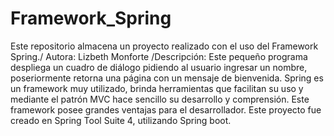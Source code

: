 # Framework_Spring
Este repositorio almacena un proyecto realizado con el uso del Framework Spring./
Autora: Lizbeth Monforte
/Descripción: Este pequeño programa  despliega un cuadro de diálogo pidiendo al usuario ingresar un nombre, poseriormente
retorna una página con un mensaje de bienvenida.  Spring es un framework muy utilizado, brinda herramientas que facilitan su uso y mediante el  patrón
MVC  hace sencillo su desarrollo y comprensión. Este framework posee grandes ventajas para el desarrollador.
Este proyecto fue creado en Spring Tool Suite 4, utilizando Spring boot. 
